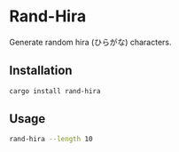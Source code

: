 # Rand-Hira

Generate random hira (ひらがな) characters.

## Installation

```bash
cargo install rand-hira
```

## Usage

```bash
rand-hira --length 10
```